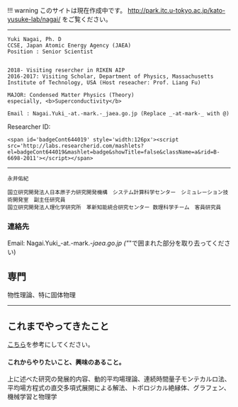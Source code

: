 !!! warning
    このサイトは現在作成中です。
    http://park.itc.u-tokyo.ac.jp/kato-yusuke-lab/nagai/
    をご覧ください。


---

```
Yuki Nagai, Ph. D  
CCSE, Japan Atomic Energy Agency (JAEA)   
Position : Senior Scientist   


2018- Visiting resercher in RIKEN AIP  
2016-2017: Visiting Scholar, Department of Physics, Massachusetts Institute of Technology, USA (Host reseacher: Prof. Liang Fu)  

MAJOR: Condensed Matter Physics (Theory)  
especially, <b>Superconductivity</b>

Email : Nagai.Yuki_-at.-mark.-_jaea.go.jp (Replace _-at-mark-_ with @) 
```

Researcher ID:

```@raw html
<span id='badgeCont644019' style='width:126px'><script src='http://labs.researcherid.com/mashlets?el=badgeCont644019&mashlet=badge&showTitle=false&className=a&rid=B-6698-2011'></script></span>
```

---

```
永井佑紀  

国立研究開発法人日本原子力研究開発機構　システム計算科学センター　シミュレーション技術開発室　副主任研究員   
国立研究開発法人理化学研究所　革新知能統合研究センター 数理科学チーム　客員研究員   
```

### 連絡先
Email: Nagai.Yuki_-at.-mark.-_jaea.go.jp ("_"で囲まれた部分を取り去ってください) 

## 専門
物性理論、特に固体物理

---


## これまでやってきたこと
[こちら](./koremade.md)を参考にしてください。

#### これからやりたいこと、興味のあること。
上に述べた研究の発展的内容、動的平均場理論、連続時間量子モンテカルロ法、平均場方程式の直交多項式展開による解法、トポロジカル絶縁体、グラフェン、機械学習と物理学


